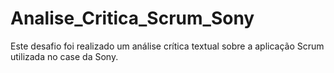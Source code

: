 # Analise_Critica_Scrum_Sony

Este desafio foi realizado um análise crítica textual sobre a aplicação Scrum utilizada no case da Sony.
